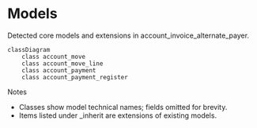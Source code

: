 # Models

Detected core models and extensions in account_invoice_alternate_payer.

```mermaid
classDiagram
    class account_move
    class account_move_line
    class account_payment
    class account_payment_register
```

Notes
- Classes show model technical names; fields omitted for brevity.
- Items listed under _inherit are extensions of existing models.
